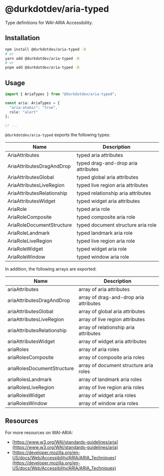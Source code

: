 # @durkdotdev/aria-typed

Type definitions for WAI-ARIA Accessibility.

## Installation

```bash
npm install @durkdotdev/aria-typed -D
# or
yarn add @durkdotdev/aria-typed -D
# or
pnpm add @durkdotdev/aria-typed -D
```

## Usage

```ts
import { AriaTypes } from "@durkdotdev/aria-typed";

const aria: AriaTypes = {
  "aria-atomic": "true",
  role: "alert"
};

// ...
```

`@durkdotdev/aria-typed` exports the following types:

| Name                       | Description                         |
| -------------------------- | ----------------------------------- |
| AriaAttributes             | typed aria attributes               |
| AriaAttributesDragAndDrop  | typed drag-and-drop aria attributes |
| AriaAttributesGlobal       | typed global aria attributes        |
| AriaAttributesLiveRegion   | typed live region aria attributes   |
| AriaAttributesRelationship | typed relationship aria attributes  |
| AriaAttributesWidget       | typed widget aria attributes        |
| AriaRole                   | typed aria role                     |
| AriaRoleComposite          | typed composite aria role           |
| AriaRoleDocumentStructure  | typed document structure aria role  |
| AriaRoleLandmark           | typed landmark aria role            |
| AriaRoleLiveRegion         | typed live region aria role         |
| AriaRoleWidget             | typed widget aria role              |
| AriaRoleWindow             | typed window aria role              |

In addition, the following arrays are exported:

| Name                       | Description                            |
| -------------------------- | -------------------------------------- |
| ariaAttributes             | array of aria attributes               |
| ariaAttributesDragAndDrop  | array of drag-and-drop aria attributes |
| ariaAttributesGlobal       | array of global aria attributes        |
| ariaAttributesLiveRegion   | array of live region attributes        |
| ariaAttributesRelationship | array of relationship aria attributes  |
| ariaAttributesWidget       | array of widget aria attributes        |
| ariaRoles                  | array of aria roles                    |
| ariaRolesComposite         | array of composite aria roles          |
| ariaRolesDocumentStructure | array of document structure aria roles |
| ariaRolesLandmark          | array of landmark aria roles           |
| ariaRolesLiveRegion        | array of live region aria roles        |
| ariaRolesWidget            | array of widget aria roles             |
| ariaRolesWindow            | array of window aria roles             |

## Resources

For more resources on WAI-ARIA:

- [https://www.w3.org/WAI/standards-guidelines/aria](https://www.w3.org/WAI/standards-guidelines/aria)
- [https://developer.mozilla.org/en-US/docs/Web/Accessibility/ARIA/ARIA_Techniques](https://developer.mozilla.org/en-US/docs/Web/Accessibility/ARIA/ARIA_Techniques)
